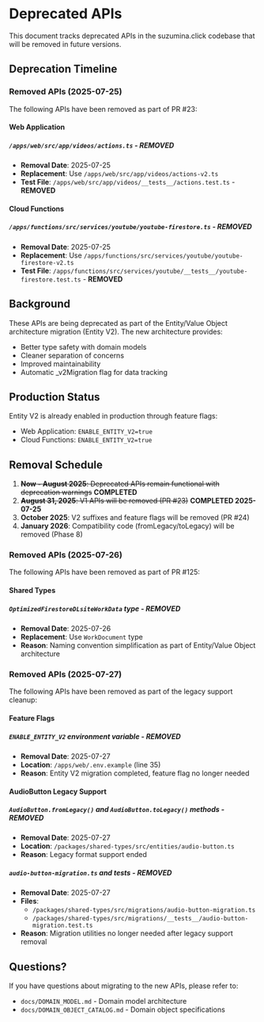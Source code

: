 # Deprecated APIs

This document tracks deprecated APIs in the suzumina.click codebase that will be removed in future versions.

## Deprecation Timeline

### Removed APIs (2025-07-25)

The following APIs have been removed as part of PR #23:

#### Web Application

##### `/apps/web/src/app/videos/actions.ts` - **REMOVED**
- **Removal Date**: 2025-07-25
- **Replacement**: Use `/apps/web/src/app/videos/actions-v2.ts`
- **Test File**: `/apps/web/src/app/videos/__tests__/actions.test.ts` - **REMOVED**

#### Cloud Functions

##### `/apps/functions/src/services/youtube/youtube-firestore.ts` - **REMOVED**
- **Removal Date**: 2025-07-25
- **Replacement**: Use `/apps/functions/src/services/youtube/youtube-firestore-v2.ts`
- **Test File**: `/apps/functions/src/services/youtube/__tests__/youtube-firestore.test.ts` - **REMOVED**


## Background

These APIs are being deprecated as part of the Entity/Value Object architecture migration (Entity V2). The new architecture provides:

- Better type safety with domain models
- Cleaner separation of concerns
- Improved maintainability
- Automatic _v2Migration flag for data tracking

## Production Status

Entity V2 is already enabled in production through feature flags:
- Web Application: `ENABLE_ENTITY_V2=true`
- Cloud Functions: `ENABLE_ENTITY_V2=true`

## Removal Schedule

1. ~~**Now - August 2025**: Deprecated APIs remain functional with deprecation warnings~~ **COMPLETED**
2. ~~**August 31, 2025**: V1 APIs will be removed (PR #23)~~ **COMPLETED 2025-07-25**
3. **October 2025**: V2 suffixes and feature flags will be removed (PR #24)
4. **January 2026**: Compatibility code (fromLegacy/toLegacy) will be removed (Phase 8)

### Removed APIs (2025-07-26)

The following APIs have been removed as part of PR #125:

#### Shared Types

##### `OptimizedFirestoreDLsiteWorkData` type - **REMOVED**
- **Removal Date**: 2025-07-26
- **Replacement**: Use `WorkDocument` type
- **Reason**: Naming convention simplification as part of Entity/Value Object architecture

### Removed APIs (2025-07-27)

The following APIs have been removed as part of the legacy support cleanup:

#### Feature Flags

##### `ENABLE_ENTITY_V2` environment variable - **REMOVED**
- **Removal Date**: 2025-07-27
- **Location**: `/apps/web/.env.example` (line 35)
- **Reason**: Entity V2 migration completed, feature flag no longer needed

#### AudioButton Legacy Support

##### `AudioButton.fromLegacy()` and `AudioButton.toLegacy()` methods - **REMOVED**
- **Removal Date**: 2025-07-27
- **Location**: `/packages/shared-types/src/entities/audio-button.ts`
- **Reason**: Legacy format support ended

##### `audio-button-migration.ts` and tests - **REMOVED**
- **Removal Date**: 2025-07-27
- **Files**:
  - `/packages/shared-types/src/migrations/audio-button-migration.ts`
  - `/packages/shared-types/src/migrations/__tests__/audio-button-migration.test.ts`
- **Reason**: Migration utilities no longer needed after legacy support removal

## Questions?

If you have questions about migrating to the new APIs, please refer to:
- `docs/DOMAIN_MODEL.md` - Domain model architecture
- `docs/DOMAIN_OBJECT_CATALOG.md` - Domain object specifications